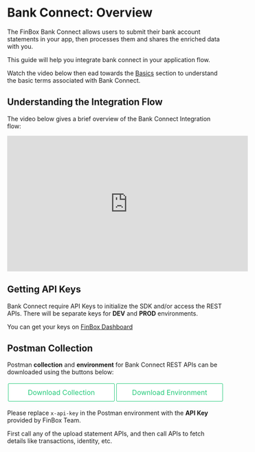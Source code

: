 <style>
.button_holder{
    display: flex;
    flex-direction: row;
    justify-content: space-evenly;
    align-items: center;
}
.download_button{
    background-color: white;
    color: rgb(36, 202, 122);
    width: 300px;
    text-align: center;
    display: flex;
    -webkit-box-pack: center;
    justify-content: center;
    font-size: 16px;
    cursor: pointer;
    border-width: 0.07em;
    border-style: solid;
    border-color: rgb(36, 202, 122);
    border-image: initial;
    padding: 10px 0px;
    text-decoration: none;
    border-radius: 2px;
    margin: 4px 2px;
    text-decoration:none;
}
.download_button:hover{
    background-color: rgb(36, 202, 122);
    color: white;
    text-decoration: none !important;
}
</style>

# Bank Connect: Overview
The FinBox Bank Connect allows users to submit their bank account statements in your app, then processes them and shares the enriched data with you.

This guide will help you integrate bank connect in your application flow.

Watch the video below then ead towards the [Basics](/bank-connect/basics.html) section to understand the basic terms associated with Bank Connect.

## Understanding the Integration Flow
The video below gives a brief overview of the Bank Connect Integration flow:

<p style="text-align:center">
<iframe width="560" height="315" src="https://www.youtube.com/embed/OC2eBqeCKrs" frameborder="0" allow="accelerometer; autoplay; encrypted-media; gyroscope; picture-in-picture" allowfullscreen></iframe>
</p>

## Getting API Keys
Bank Connect require API Keys to initialize the SDK and/or access the REST APIs. There will be separate keys for **DEV** and **PROD** environments.

You can get your keys on [FinBox Dashboard](https://dashboard.finbox.in)

## Postman Collection
Postman **collection** and **environment** for Bank Connect REST APIs can be downloaded using the buttons below:

<div class="button_holder">
<a class="download_button" download href="/finbox_bankconnect.postman_collection.json">Download Collection</a>
<a class="download_button" download href="/finbox_bankconnect.postman_environment.json">Download Environment</a>
</div>

Please replace `x-api-key` in the Postman environment with the **API Key** provided by FinBox Team.

First call any of the upload statement APIs, and then call APIs to fetch details like transactions, identity, etc.